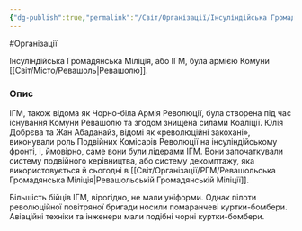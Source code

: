 ```yaml
---
{"dg-publish":true,"permalink":"/Світ/Організації/Інсуліндійська Громадянська Міліція/"}
---
```


#Організації

Інсуліндійська Громадянська Міліція, або ІГМ, була армією Комуни [[Світ/Місто/Ревашоль\|Ревашолю]].
### Опис
ІГМ, також відома як Чорно-біла Армія Революції, була створена під час існування Комуни Ревашолю та згодом знищена силами Коаліції. Юлія Добрєва та Жан Абаданайз, відомі як «революційні закохані», виконували роль Подвійних Комісарів Революції на інсуліндійському фронті, і, ймовірно, саме вони були лідерами ІГМ. Вони започаткували систему подвійного керівництва, або систему декомптажу, яка використовується й сьогодні в [[Світ/Організації/РГМ/Ревашольська Громадянська Міліція\|Ревашольській Громадянській Міліції]].

Більшість бійців ІГМ, вірогідно, не мали уніформи. Однак пілоти революційної повітряної бригади носили помаранчеві куртки-бомбери. Авіаційні техніки та інженери мали подібні чорні куртки-бомбери.